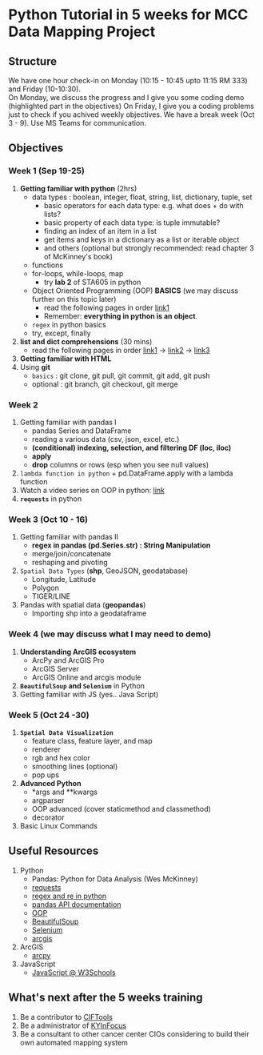 # Python Tutorial in 5 weeks for MCC Data Mapping Project

## Structure
We have one hour check-in on Monday (10:15 - 10:45 upto 11:15 RM 333) and Friday (10-10:30).   
On Monday, we discuss the progress and I give you some coding demo (highlighted part in the objectives)
On Friday, I give you a coding problems just to check if you achived weekly objectives.
We have a break week (Oct 3 - 9).
Use MS Teams for communication.



## Objectives

### Week 1 (Sep 19-25)
1. **Getting familiar with python** (2hrs)
   * data types : boolean, integer, float, string, list, dictionary, tuple, set
      * basic operators for each data type: e.g. what does + do with lists? 
      * basic property of each data type: is tuple immutable?
      * finding an index of an item in a list
      * get items and keys in a dictionary as a list or iterable object
      * and others (optional but strongly recommended: read chapter 3 of McKinney's book)
   * functions
   * for-loops, while-loops, map
      * try **lab 2** of STA605 in python
   * Object Oriented Programming (OOP) **BASICS** (we may discuss further on this topic later)
      * read the following pages in order [link1](https://www.w3schools.com/python/python_classes.asp)
      * Remember: **everything in python is an object**.
   * `regex` in python basics
   * try, except, finally
3. **list and dict comprehensions** (30 mins)
   * read the following pages in order [link1](https://www.w3schools.com/python/python_lists_comprehension.asp) $\rightarrow$ [link2](https://www.programiz.com/python-programming/dictionary-comprehension) $\rightarrow$ [link3](https://www.geeksforgeeks.org/python-map-vs-list-comprehension/)
4. **Getting familiar with HTML** 
5. Using **git** 
   * `basics` : git clone, git pull, git commit, git add, git push
   * optional : git branch, git checkout, git merge

### Week 2
1. Getting familiar with pandas I
   * pandas Series and DataFrame
   * reading a various data (csv, json, excel, etc.)
   * **(conditional) indexing, selection, and filtering DF (loc, iloc)**
   * **apply**
   * **drop** columns or rows (esp when you see null values)
2. `lambda function in python` + pd.DataFrame.apply with a lambda function
3. Watch a video series on OOP in python: [link](https://www.youtube.com/playlist?list=PL-osiE80TeTsqhIuOqKhwlXsIBIdSeYtc)
3. **`requests`** in python

### Week 3 (Oct 10 - 16)
1. Getting familiar with pandas II
   * **regex in pandas (pd.Series.str) : String Manipulation**
   * merge/join/concatenate
   * reshaping and pivoting
2. `Spatial Data Types` (**shp**, GeoJSON, geodatabase)
   * Longitude, Latitude
   * Polygon
   * TIGER/LINE
4. Pandas with spatial data (**geopandas**)
   * Importing shp into a geodataframe

### Week 4 (we may discuss what I may need to demo)
1. **Understanding ArcGIS ecosystem**
   * ArcPy and ArcGIS Pro
   * ArcGIS Server
   * ArcGIS Online and arcgis module
2. **`BeautifulSoup` and `Selenium`** in Python 
3. Getting familiar with JS (yes.. Java Script)

### Week 5 (Oct 24 -30)
1. **`Spatial Data Visualization`**
   * feature class, feature layer, and map
   * renderer
   * rgb and hex color
   * smoothing lines (optional)
   * pop ups
2. **Advanced Python**
   * \*args and \*\*kwargs
   * argparser
   * OOP advanced (cover staticmethod and classmethod)
   * decorator
3. Basic Linux Commands

## Useful Resources
1. Python
   * Pandas: Python for Data Analysis (Wes McKinney)
   * [requests](https://www.w3schools.com/python/module_requests.asp)
   * [regex and re in python](https://www.w3schools.com/python/python_regex.asp)
   * [pandas API documentation](https://pandas.pydata.org/docs/reference/index.html)
   * [OOP](https://www.w3schools.com/python/python_classes.asp)
   * [BeautifulSoup](https://beautiful-soup-4.readthedocs.io/en/latest/)
   * [Selenium](https://selenium-python.readthedocs.io/)
   * [arcgis](https://developers.arcgis.com/python/)
2. ArcGIS
   * [arcpy](https://pro.arcgis.com/en/pro-app/2.8/arcpy/get-started/what-is-arcpy-.htm)
3. JavaScript
   * [JavaScript @ W3Schools](https://www.w3schools.com/js/)

## What's next after the 5 weeks training
1. Be a contributor to [CIFTools](https://github.com/CIOData/CIFTools/)
2. Be a administrator of [KYInFocus](https://cancerinfocus.uky.edu/)
3. Be a consultant to other cancer center CIOs considering to build their own automated mapping system
